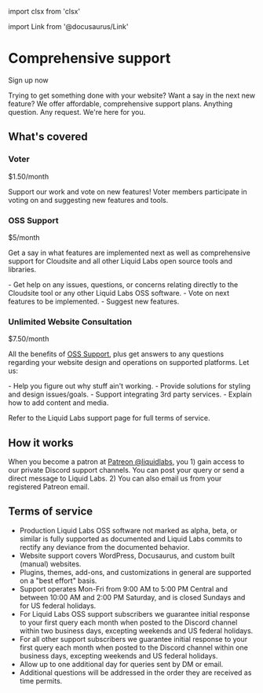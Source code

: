 import clsx from 'clsx'

import Link from '@docusaurus/Link'

# Comprehensive support

<div className="row">
  <Link
    className={clsx('button', 'button--secondary button--lg col col--4 col--offset-4')}
    style={{margin: '1rem auto' }}
    to="https://patreon.com/liquidlabs">
    Sign up now
  </Link>
</div>

Trying to get something done with your website? Want a say in the next new feature? We offer affordable, comprehensive support plans. Anything question. Any request. We're here for you.

## What's covered

### Voter
<div class="sub-title">
$1.50/month
</div>

Support our work and vote on new features! Voter members participate in voting on and suggesting new features and tools.

### OSS Support
<div class="sub-title">
$5/month
</div>

Get a say in what features are implemented next as well as comprehensive support for Cloudsite and all other Liquid Labs open source tools and libraries.
<div class="flow-list">
- Get help on any issues, questions, or concerns relating directly to the Cloudsite tool or any other Liquid Labs OSS software.
- Vote on next features to be implemented.
- Suggest new features.
</div>

### Unlimited Website Consultation
<div class="sub-title">
$7.50/month
</div>

All the benefits of [OSS Support](#oss-support), plus get answers to any questions regarding your website design and operations on supported platforms. Let us:
<div class="flow-list">
- Help you figure out why stuff ain't working.
- Provide solutions for styling and design issues/goals.
- Support integrating 3rd party services.
- Explain how to add content and media.
</div>

Refer to the Liquid Labs support page for full terms of service.

<!--
### Technology partner for individuals and businesses

All the benefits of [Unlimited Website Consultation](#unlimited-website-consultation), plus:

- Benefit from our decades of experience in technology and cybersecurity; get advice and support on anything tech related. Ask us anything related to:
  - software design and development,
  - data design,
  - operations,
  - CI/CD,
  - vendor/tool evaluation,
  - cybersecurity, and
  - pretty much any technical question you can think of.
- Given access to your repos, we can provide code reviews upon request.
- We provide operational support and can help with deploy and production issues.
-->

## How it works

When you become a patron at [Patreon @liquidlabs](https://patreon.com/liquidlabs), you 1) gain access to our private Discord support channels. You can post your query or send a direct message to Liquid Labs. 2) You can also email us from your registered Patreon email.

## Terms of service

* Production Liquid Labs OSS software not marked as alpha, beta, or similar is fully supported as documented and Liquid Labs commits to rectify any deviance from the documented behavior.
* Website support covers WordPress, Docusaurus, and custom built (manual) websites.
* Plugins, themes, add-ons, and customizations in general are supported on a "best effort" basis.
* Support operates Mon-Fri from 9:00 AM to 5:00 PM Central and between 10:00 AM and 2:00 PM Saturday, and is closed Sundays and for US federal holidays.
* For Liquid Labs OSS support subscribers we guarantee initial response to your first query each month when posted to the Discord channel within two business days, excepting weekends and US federal holidays.
* For all other support subscribers we guarantee initial response to your first query each month when posted to the Discord channel within one business days, excepting weekends and US federal holidays.
* Allow up to one additional day for queries sent by DM or email.
* Additional questions will be addressed in the order they are received as time permits.
